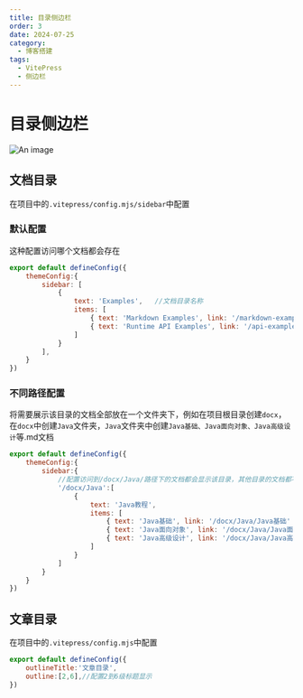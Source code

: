 ```yaml
---
title: 目录侧边栏
order: 3
date: 2024-07-25 
category:
  - 博客搭建
tags:
  - VitePress
  - 侧边栏
---
```

# 目录侧边栏
![An image](/assets/VitePress/5.png)  
## 文档目录
在项目中的<code>.vitepress/config.mjs/sidebar</code>中配置
### 默认配置
这种配置访问哪个文档都会存在
````js
export default defineConfig({
    themeConfig:{
        sidebar: [
            {
                text: 'Examples',   //文档目录名称
                items: [
                    { text: 'Markdown Examples', link: '/markdown-examples' },//text文档名称,link文档路径
                    { text: 'Runtime API Examples', link: '/api-examples' }
                ]
            }
        ],
    }
})
````
### 不同路径配置
将需要展示该目录的文档全部放在一个文件夹下，例如在项目根目录创建<code>docx</code>，在<code>docx</code>中创建<code>Java</code>文件夹，<code>Java</code>文件夹中创建<code>Java基础、Java面向对象、Java高级设计</code>等.md文档
````js
export default defineConfig({
    themeConfig:{
        sidebar:{
            //配置访问到/docx/Java/路径下的文档都会显示该目录，其他目录的文档都不会显示
            '/docx/Java':[
                {
                    text: 'Java教程',
                    items: [
                        { text: 'Java基础', link: '/docx/Java/Java基础' },
                        { text: 'Java面向对象', link: '/docx/Java/Java面向对象' },
                        { text: 'Java高级设计', link: '/docx/Java/Java高级设计' }
                    ]
                }
            ]
        }
    }
})
````
## 文章目录
在项目中的<code>.vitepress/config.mjs</code>中配置
````js
export default defineConfig({
    outlineTitle:'文章目录',
    outline:[2,6],//配置2到6级标题显示
})
````